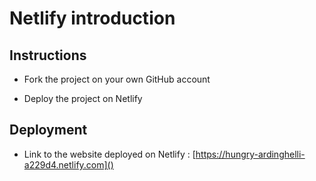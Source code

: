 # Netlify introduction

## Instructions

* Fork the project on your own GitHub account

* Deploy the project on Netlify

## Deployment

* Link to the website deployed on Netlify : [https://hungry-ardinghelli-a229d4.netlify.com]()